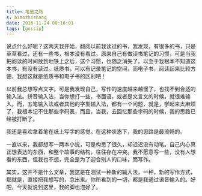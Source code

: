 ```yaml
---
title: 笔墨之殇
s: bimozhishang
date: 2016-11-24 00:16:01
tags: [gossip]
---
```


说点什么好呢？这两天我开始，翻阅以前我读过的书，我发现，有很多的书，只是草草看过，还有一些书，根本没有看过。原来自己有做读书笔记的习惯，可是当我把阅读的时间放到地铁上之后，这个习惯，也随之消失了。以至于我根本不知道这本书，有没有读过。纸质书，可以有记录笔记的空间，而电子书，阅读起来比较方便，我想这就是纸质书和电子书的区别吧！

以前我总想写点文字。可是我发现自己，写作的速度越来越慢了，也找不到合适的输入法。拼音输入法，当你想打一些，书面语，或者是文言文的时候，就很难输入。而，五笔输入法或者其他的字型输入法，都有一个问题，就是，学起来太麻烦了，我根本记不住那些字码表，而且，当我，去回忆那些字码的时候，我的思路已经被打断了。

我还是喜欢拿着笔在纸上写字的感觉。在这种状态下，我的思路是最流畅的。

一直以来，我都想写一两本小说，可是构思了很久，却迟迟没有动笔。自己内心真正想表达的东西，和整个故事的结构，往往存在冲突。我不愿意写一些，没有人想看的东西，但我也不想，完全是为了迎合别人的口味，而写作。

其实，这并不是什么文章，我这是在测试一种新的输入法，一种，新的写作方式，那就是，直接把我想写的，念出来。你所看到的一切，都是我通过语音输入的。好吧，今天就说到这里，我的脚也泡好了。
